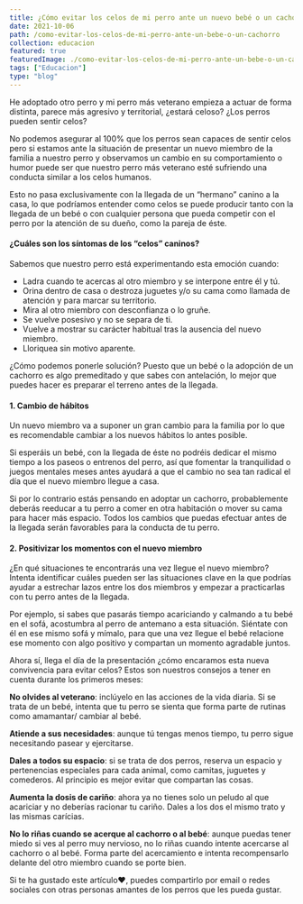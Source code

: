 ```yaml
---
title: ¿Cómo evitar los celos de mi perro ante un nuevo bebé o un cachorro?
date: 2021-10-06
path: /como-evitar-los-celos-de-mi-perro-ante-un-bebe-o-un-cachorro
collection: educacion
featured: true
featuredImage: ./como-evitar-los-celos-de-mi-perro-ante-un-bebe-o-un-cachorro.jpeg
tags: ["Educacion"]
type: "blog"
---
```


He adoptado otro perro y mi perro más veterano empieza a actuar de forma distinta, parece más agresivo y territorial, ¿estará celoso? ¿Los perros pueden sentir celos?

No podemos asegurar al 100% que los perros sean capaces de sentir celos pero si estamos ante la situación de presentar un nuevo miembro de la familia a nuestro perro y observamos un cambio en su comportamiento o humor puede ser que nuestro perro más veterano esté sufriendo una conducta similar a los celos humanos. 

Esto no pasa exclusivamente con la llegada de un “hermano” canino a la casa, lo que podríamos entender como celos se puede producir tanto con la llegada de un bebé o con cualquier persona que pueda competir con el perro por la atención de su dueño, como la pareja de éste.


#### ¿Cuáles son los síntomas de los “celos” caninos? 

Sabemos que nuestro perro está experimentando esta emoción cuando:

- Ladra cuando te acercas al otro miembro y se interpone entre él y tú.
- Orina dentro de casa o destroza juguetes y/o su cama como llamada de atención y para marcar su territorio.
- Mira al otro miembro con desconfianza o lo gruñe.
- Se vuelve posesivo y no se separa de ti.
- Vuelve a mostrar su carácter habitual tras la ausencia del nuevo miembro.
- Lloriquea sin motivo aparente.


¿Cómo podemos ponerle solución? 
Puesto que un bebé o la adopción de un cachorro es algo premeditado y que sabes con antelación, lo mejor que puedes hacer es preparar el terreno antes de la llegada.

#### 1. Cambio de hábitos
Un nuevo miembro va a suponer un gran cambio para la familia por lo que es recomendable cambiar a los nuevos hábitos lo antes posible. 

Si esperáis un bebé, con la llegada de éste no podréis dedicar el mismo tiempo a los paseos o entrenos del perro, así que fomentar la tranquilidad o juegos mentales meses antes ayudará a que el cambio no sea tan radical el día que el nuevo miembro llegue a casa.

Si por lo contrario estás pensando en adoptar un cachorro, probablemente deberás reeducar a tu perro a comer en otra habitación o mover su cama para hacer más espacio. Todos los cambios que puedas efectuar antes de la llegada serán favorables para la conducta de tu perro.

#### 2. Positivizar los momentos con el nuevo miembro
¿En qué situaciones te encontrarás una vez llegue el nuevo miembro? Intenta identificar cuáles pueden ser las situaciones clave en la que podrías ayudar a estrechar lazos entre los dos miembros y empezar a practicarlas con tu perro antes de la llegada. 

Por ejemplo, si sabes que pasarás tiempo acariciando y calmando a tu bebé en el sofá, acostumbra al perro de antemano a esta situación. Siéntate con él en ese mismo sofá y mímalo, para que una vez llegue el bebé relacione ese momento con algo positivo y compartan un momento agradable juntos.


Ahora sí, llega el día de la presentación ¿cómo encaramos esta nueva convivencia para evitar celos? 
Estos son nuestros consejos a tener en cuenta durante los primeros meses:

<b>No olvides al veterano</b>: inclúyelo en las acciones de la vida diaria. Si se trata de un bebé, intenta que tu perro se sienta que forma parte de rutinas como amamantar/ cambiar al bebé.

<b>Atiende a sus necesidades</b>: aunque tú tengas menos tiempo, tu perro sigue necesitando pasear y ejercitarse.

<b>Dales a todos su espacio</b>: si se trata de dos perros, reserva un espacio y pertenencias especiales para cada animal, como camitas, juguetes y comederos. Al principio es mejor evitar que compartan las cosas.

<b>Aumenta la dosis de cariño</b>: ahora ya no tienes solo un peludo al que acariciar y no deberías racionar tu cariño. Dales a los dos el mismo trato y las mismas carícias.

<b>No lo riñas cuando se acerque al cachorro o al bebé</b>: aunque puedas tener miedo si ves al perro muy nervioso, no lo riñas cuando intente acercarse al cachorro o al bebé. Forma parte del acercamiento e intenta recompensarlo delante del otro miembro cuando se porte bien.


Si te ha gustado este artículo❤, puedes compartirlo por email o redes sociales con otras personas amantes de los perros que les pueda gustar.
